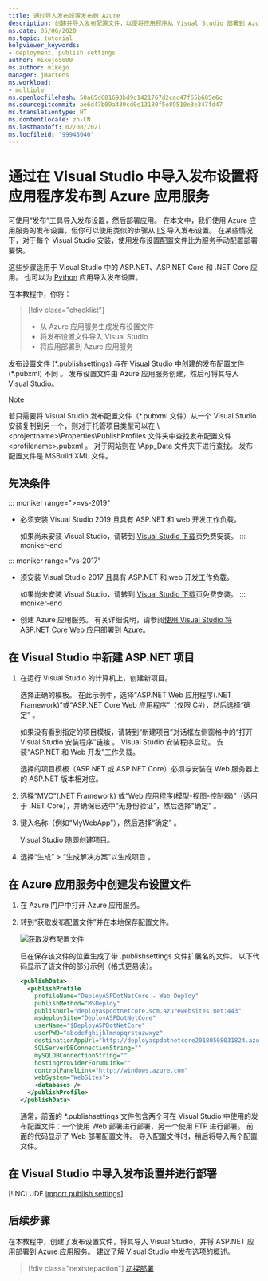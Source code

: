 ```yaml
---
title: 通过导入发布设置发布到 Azure
description: 创建并导入发布配置文件，以便将应用程序从 Visual Studio 部署到 Azure 应用服务
ms.date: 05/06/2020
ms.topic: tutorial
helpviewer_keywords:
- deployment, publish settings
author: mikejo5000
ms.author: mikejo
manager: jmartens
ms.workload:
- multiple
ms.openlocfilehash: 50a65d681693bd9c1421767d2cac47f65b685e6c
ms.sourcegitcommit: ae6d47b09a439cd0e13180f5e89510e3e347fd47
ms.translationtype: HT
ms.contentlocale: zh-CN
ms.lasthandoff: 02/08/2021
ms.locfileid: "99945040"
---
```

# <a name="publish-an-application-to-azure-app-service-by-importing-publish-settings-in-visual-studio"></a>通过在 Visual Studio 中导入发布设置将应用程序发布到 Azure 应用服务

可使用“发布”工具导入发布设置，然后部署应用。 在本文中，我们使用 Azure 应用服务的发布设置，但你可以使用类似的步骤从 [IIS](../deployment/tutorial-import-publish-settings-iis.md) 导入发布设置。 在某些情况下，对于每个 Visual Studio 安装，使用发布设置配置文件比为服务手动配置部署要快。

这些步骤适用于 Visual Studio 中的 ASP.NET、ASP.NET Core 和 .NET Core 应用。 也可以为 [Python](../python/publishing-python-web-applications-to-azure-from-visual-studio.md) 应用导入发布设置。

在本教程中，你将：

> [!div class="checklist"]
> * 从 Azure 应用服务生成发布设置文件
> * 将发布设置文件导入 Visual Studio
> * 将应用部署到 Azure 应用服务

发布设置文件 (\*.publishsettings) 与在 Visual Studio 中创建的发布配置文件 (\*.pubxml) 不同 。 发布设置文件由 Azure 应用服务创建，然后可将其导入 Visual Studio。

> [!NOTE]
> 若只需要将 Visual Studio 发布配置文件（\*.pubxml 文件）从一个 Visual Studio 安装复制到另一个，则对于托管项目类型可以在 \\<projectname\>\Properties\PublishProfiles 文件夹中查找发布配置文件 \<profilename\>.pubxml  。 对于网站则在 \App_Data 文件夹下进行查找。 发布配置文件是 MSBuild XML 文件。

## <a name="prerequisites"></a>先决条件

::: moniker range=">=vs-2019"

* 必须安装 Visual Studio 2019 且具有 ASP.NET 和 web 开发工作负载。

    如果尚未安装 Visual Studio，请转到 [Visual Studio 下载](https://visualstudio.microsoft.com/downloads/)页免费安装。
::: moniker-end

::: moniker range="vs-2017"

* 须安装 Visual Studio 2017 且具有 ASP.NET 和 web 开发工作负载。

    如果尚未安装 Visual Studio，请转到 [Visual Studio 下载](https://visualstudio.microsoft.com/downloads/)页免费安装。
::: moniker-end

* 创建 Azure 应用服务。 有关详细说明，请参阅[使用 Visual Studio 将 ASP.NET Core Web 应用部署到 Azure](/aspnet/core/tutorials/publish-to-azure-webapp-using-vs)。

## <a name="create-a-new-aspnet-project-in-visual-studio"></a>在 Visual Studio 中新建 ASP.NET 项目

1. 在运行 Visual Studio 的计算机上，创建新项目。

    选择正确的模板。 在此示例中，选择“ASP.NET Web 应用程序(.NET Framework)”或“ASP.NET Core Web 应用程序”（仅限 C#），然后选择“确定”  。

    如果没有看到指定的项目模板，请转到“新建项目”对话框左侧窗格中的“打开 Visual Studio 安装程序”链接 。 Visual Studio 安装程序启动。 安装“ASP.NET 和 Web 开发”工作负载。

    选择的项目模板（ASP.NET 或 ASP.NET Core）必须与安装在 Web 服务器上的 ASP.NET 版本相对应。

1. 选择“MVC”(.NET Framework) 或“Web 应用程序(模型-视图-控制器)”（适用于 .NET Core），并确保已选中“无身份验证”，然后选择“确定”   。

1. 键入名称（例如“MyWebApp”），然后选择“确定” 。

    Visual Studio 随即创建项目。

1. 选择“生成” > “生成解决方案”以生成项目 。

## <a name="create-the-publish-settings-file-in-azure-app-service"></a>在 Azure 应用服务中创建发布设置文件

1. 在 Azure 门户中打开 Azure 应用服务。

1. 转到“获取发布配置文件”并在本地保存配置文件。

    ![获取发布配置文件](../deployment/media/tutorial-azure-app-service-get-publish-profile.png)

    已在保存该文件的位置生成了带 .publishsettings 文件扩展名的文件。 以下代码显示了该文件的部分示例（格式更易读）。

    ```xml
    <publishData>
      <publishProfile
        profileName="DeployASPDotNetCore - Web Deploy"
        publishMethod="MSDeploy"
        publishUrl="deployaspdotnetcore.scm.azurewebsites.net:443"
        msdeploySite="DeployASPDotNetCore"
        userName="$DeployASPDotNetCore"
        userPWD="abcdefghijklmnopqrstuzwxyz"
        destinationAppUrl="http://deployaspdotnetcore20180508031824.azurewebsites.net"
        SQLServerDBConnectionString=""
        mySQLDBConnectionString=""
        hostingProviderForumLink=""
        controlPanelLink="http://windows.azure.com"
        webSystem="WebSites">
        <databases />
      </publishProfile>
    </publishData>
    ```

    通常，前面的 *.publishsettings 文件包含两个可在 Visual Studio 中使用的发布配置文件：一个使用 Web 部署进行部署，另一个使用 FTP 进行部署。 前面的代码显示了 Web 部署配置文件。 导入配置文件时，稍后将导入两个配置文件。

## <a name="import-the-publish-settings-in-visual-studio-and-deploy"></a>在 Visual Studio 中导入发布设置并进行部署

[!INCLUDE [import publish settings](../deployment/includes/import-publish-settings-vs.md)]

## <a name="next-steps"></a>后续步骤

在本教程中，创建了发布设置文件，将其导入 Visual Studio，并将 ASP.NET 应用部署到 Azure 应用服务。 建议了解 Visual Studio 中发布选项的概述。

> [!div class="nextstepaction"]
> [初探部署](../deployment/deploying-applications-services-and-components.md)

